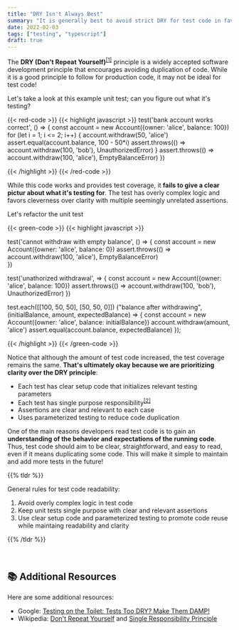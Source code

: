```yaml
---
title: "DRY Isn't Always Best"
summary: "It is generally best to avoid strict DRY for test code in favor of clarity and maintainability."
date: 2022-02-03
tags: ["testing", "typescript"]
draft: true
---
```


The **DRY (Don't Repeat Yourself)**<sup><a href="#fn1">[1]</a></sup> principle is a widely accepted software development principle that encourages avoiding duplication of code. While it is a good principle to follow for production code, it may not be ideal for test code!

Let's take a look at this example unit test; can you figure out what it's testing?

{{< red-code >}}
{{< highlight javascript >}}
test('bank account works correct', () => {
    const account = new Account({owner: 'alice', balance: 100})
    for (let i = 1; i <= 2; i++) {
        account.withdraw(50, 'alice')
        assert.equal(account.balance, 100 - 50*i)
        assert.throws(() => account.withdraw(100, 'bob'), UnauthorizedError)
    }
    assert.throws(() => account.withdraw(100, 'alice'), EmptyBalanceError)
})

{{< /highlight >}}
{{< /red-code >}}

While this code works and provides test coverage, it **fails to give a clear pictur about what it's testing for**. The test has overly complex logic and favors cleverness over clarity with multiple seemingly unrelated assertions.

Let's refactor the unit test

{{< green-code >}}
{{< highlight javascript >}}

test('cannot withdraw with empty balance', () => {
    const account = new Account({owner: 'alice', balance: 0})
    assert.throws(() => account.withdraw(100, 'alice'), EmptyBalanceError)   
})

test('unathorized withdrawal', => {
    const account = new Account({owner: 'alice', balance: 100})
    assert.throws(() => account.withdraw(100, 'bob'), UnauthorizedError)
})

test.each([[100, 50, 50], [50, 50, 0]])
("balance after withdrawing", (initialBalance, amount, expectedBalance) => {
    const account = new Account({owner: 'alice', balance: initialBalance})
    account.withdraw(amount, 'alice')
    assert.equal(account.balance, expectedBalance)
});

{{< /highlight >}}
{{< /green-code >}}
 
Notice that although the amount of test code increased, the test coverage remains the same. **That's ultimately okay because we are prioritizing clarity over the DRY principle**:

- Each test has clear setup code that initializes relevant testing parameters
- Each test has single purpose responsibility<sup><a href="#fn1">[2]</a></sup>
- Assertions are clear and relevant to each case
- Uses parameterized testing to reduce code duplication

One of the main reasons developers read test code is to gain an **understanding of the behavior and expectations of the running code**. Thus, test code should aim to be clear, straightforward, and easy to read, even if it means duplicating some code. This will make it simple to maintain and add more tests in the future!

{{% tldr %}}

General rules for test code readability:

1. Avoid overly complex logic in test code
2. Keep unit tests single purpose with clear and relevant assertions
3. Use clear setup code and parameterized testing to promote code reuse while maintaing readability and clarity

{{% /tldr %}}

<br>

## 📚 Additional Resources

Here are some additional resources:

- Google: <a href="https://testing.googleblog.com/2019/12/testing-on-toilet-tests-too-dry-make.html" target="_blank">Testing on the Toilet: Tests Too DRY? Make Them DAMP! </a>
- Wikipedia: <a id="fn1" href="https://en.wikipedia.org/wiki/Don%27t_repeat_yourself" target="_blank">Don't Repeat Yourself</a> and <a id="fn2"  href="https://en.wikipedia.org/wiki/Single-responsibility_principle" target="_blank">Single Responsibility Principle</a>